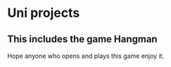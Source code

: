 # Uni projects 
## This includes the game Hangman
Hope anyone who opens and plays this game enjoy it. 
